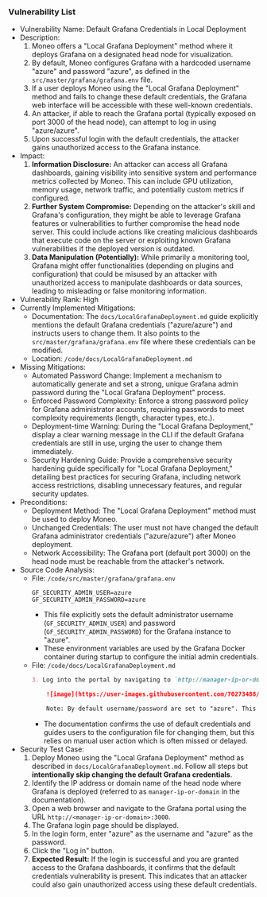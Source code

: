 ### Vulnerability List

- Vulnerability Name: Default Grafana Credentials in Local Deployment
- Description:
    1. Moneo offers a "Local Grafana Deployment" method where it deploys Grafana on a designated head node for visualization.
    2. By default, Moneo configures Grafana with a hardcoded username "azure" and password "azure", as defined in the `src/master/grafana/grafana.env` file.
    3. If a user deploys Moneo using the "Local Grafana Deployment" method and fails to change these default credentials, the Grafana web interface will be accessible with these well-known credentials.
    4. An attacker, if able to reach the Grafana portal (typically exposed on port 3000 of the head node), can attempt to log in using "azure/azure".
    5. Upon successful login with the default credentials, the attacker gains unauthorized access to the Grafana instance.
- Impact:
    1. **Information Disclosure:** An attacker can access all Grafana dashboards, gaining visibility into sensitive system and performance metrics collected by Moneo. This can include GPU utilization, memory usage, network traffic, and potentially custom metrics if configured.
    2. **Further System Compromise:** Depending on the attacker's skill and Grafana's configuration, they might be able to leverage Grafana features or vulnerabilities to further compromise the head node server. This could include actions like creating malicious dashboards that execute code on the server or exploiting known Grafana vulnerabilities if the deployed version is outdated.
    3. **Data Manipulation (Potentially):** While primarily a monitoring tool, Grafana might offer functionalities (depending on plugins and configuration) that could be misused by an attacker with unauthorized access to manipulate dashboards or data sources, leading to misleading or false monitoring information.
- Vulnerability Rank: High
- Currently Implemented Mitigations:
    - Documentation: The `docs/LocalGrafanaDeployment.md` guide explicitly mentions the default Grafana credentials ("azure/azure") and instructs users to change them. It also points to the `src/master/grafana/grafana.env` file where these credentials can be modified.
    - Location: `/code/docs/LocalGrafanaDeployment.md`
- Missing Mitigations:
    - Automated Password Change: Implement a mechanism to automatically generate and set a strong, unique Grafana admin password during the "Local Grafana Deployment" process.
    - Enforced Password Complexity: Enforce a strong password policy for Grafana administrator accounts, requiring passwords to meet complexity requirements (length, character types, etc.).
    - Deployment-time Warning: During the "Local Grafana Deployment," display a clear warning message in the CLI if the default Grafana credentials are still in use, urging the user to change them immediately.
    - Security Hardening Guide: Provide a comprehensive security hardening guide specifically for "Local Grafana Deployment," detailing best practices for securing Grafana, including network access restrictions, disabling unnecessary features, and regular security updates.
- Preconditions:
    - Deployment Method: The "Local Grafana Deployment" method must be used to deploy Moneo.
    - Unchanged Credentials: The user must not have changed the default Grafana administrator credentials ("azure/azure") after Moneo deployment.
    - Network Accessibility: The Grafana port (default port 3000) on the head node must be reachable from the attacker's network.
- Source Code Analysis:
    - File: `/code/src/master/grafana/grafana.env`
        ```env
        GF_SECURITY_ADMIN_USER=azure
        GF_SECURITY_ADMIN_PASSWORD=azure
        ```
        - This file explicitly sets the default administrator username (`GF_SECURITY_ADMIN_USER`) and password (`GF_SECURITY_ADMIN_PASSWORD`) for the Grafana instance to "azure".
        - These environment variables are used by the Grafana Docker container during startup to configure the initial admin credentials.
    - File: `/code/docs/LocalGrafanaDeployment.md`
        ```markdown
        3. Log into the portal by navigating to `http://manager-ip-or-domain:3000` and inputting your credentials

            ![image](https://user-images.githubusercontent.com/70273488/173685955-dc51f7fc-da55-450b-b214-20d875e7687f.png)

            Note: By default username/password are set to "azure". This can be changed here "src/master/grafana/grafana.env"
        ```
        - The documentation confirms the use of default credentials and guides users to the configuration file for changing them, but this relies on manual user action which is often missed or delayed.
- Security Test Case:
    1. Deploy Moneo using the "Local Grafana Deployment" method as described in `docs/LocalGrafanaDeployment.md`. Follow all steps but **intentionally skip changing the default Grafana credentials**.
    2. Identify the IP address or domain name of the head node where Grafana is deployed (referred to as `manager-ip-or-domain` in the documentation).
    3. Open a web browser and navigate to the Grafana portal using the URL `http://<manager-ip-or-domain>:3000`.
    4. The Grafana login page should be displayed.
    5. In the login form, enter "azure" as the username and "azure" as the password.
    6. Click the "Log in" button.
    7. **Expected Result:** If the login is successful and you are granted access to the Grafana dashboards, it confirms that the default credentials vulnerability is present. This indicates that an attacker could also gain unauthorized access using these default credentials.